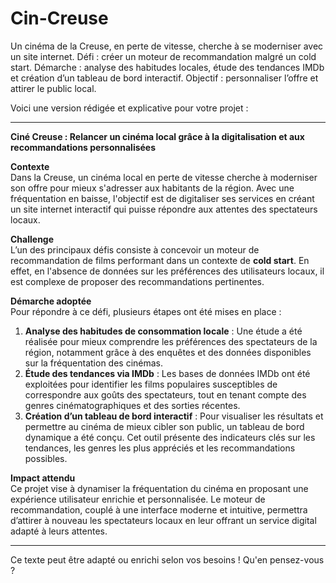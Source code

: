# Cin-Creuse
Un cinéma de la Creuse, en perte de vitesse, cherche à se moderniser avec un site internet. Défi : créer un moteur de recommandation malgré un cold start. Démarche : analyse des habitudes locales, étude des tendances IMDb et création d’un tableau de bord interactif. Objectif : personnaliser l’offre et attirer le public local.

Voici une version rédigée et explicative pour votre projet :  

---

**Ciné Creuse : Relancer un cinéma local grâce à la digitalisation et aux recommandations personnalisées**  

**Contexte**  
Dans la Creuse, un cinéma local en perte de vitesse cherche à moderniser son offre pour mieux s'adresser aux habitants de la région. Avec une fréquentation en baisse, l'objectif est de digitaliser ses services en créant un site internet interactif qui puisse répondre aux attentes des spectateurs locaux.  

**Challenge**  
L’un des principaux défis consiste à concevoir un moteur de recommandation de films performant dans un contexte de **cold start**. En effet, en l'absence de données sur les préférences des utilisateurs locaux, il est complexe de proposer des recommandations pertinentes.  

**Démarche adoptée**  
Pour répondre à ce défi, plusieurs étapes ont été mises en place :  
1. **Analyse des habitudes de consommation locale** : Une étude a été réalisée pour mieux comprendre les préférences des spectateurs de la région, notamment grâce à des enquêtes et des données disponibles sur la fréquentation des cinémas.  
2. **Étude des tendances via IMDb** : Les bases de données IMDb ont été exploitées pour identifier les films populaires susceptibles de correspondre aux goûts des spectateurs, tout en tenant compte des genres cinématographiques et des sorties récentes.  
3. **Création d’un tableau de bord interactif** : Pour visualiser les résultats et permettre au cinéma de mieux cibler son public, un tableau de bord dynamique a été conçu. Cet outil présente des indicateurs clés sur les tendances, les genres les plus appréciés et les recommandations possibles.  

**Impact attendu**  
Ce projet vise à dynamiser la fréquentation du cinéma en proposant une expérience utilisateur enrichie et personnalisée. Le moteur de recommandation, couplé à une interface moderne et intuitive, permettra d’attirer à nouveau les spectateurs locaux en leur offrant un service digital adapté à leurs attentes.  

---  

Ce texte peut être adapté ou enrichi selon vos besoins ! Qu'en pensez-vous ?
